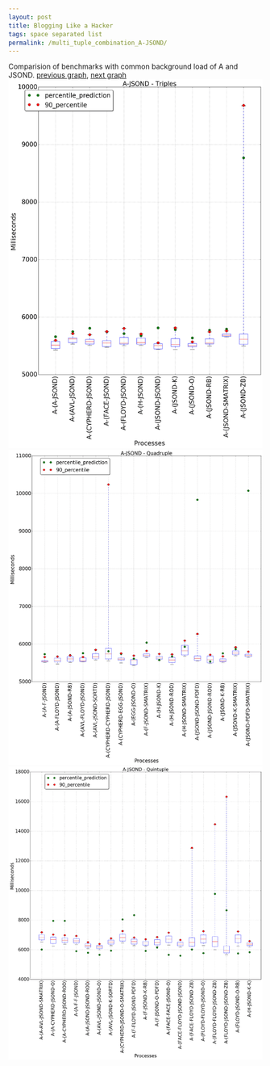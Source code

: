 ```yaml
---
layout: post
title: Blogging Like a Hacker
tags: space separated list
permalink: /multi_tuple_combination_A-JSOND/
---
```


Comparision of benchmarks with common background load of A and JSOND.
[previous graph](./multi_tuple_combination_A-H/), [next graph](./multi_tuple_combination_A-K/)
<img src="./images/triple/A/A-JSOND_box.png" alt="graph figure"><img src="./images/quadruple/A/A-JSOND_box.png" alt="graph figure"><img src="./images/quintuple/A/A-JSOND_box.png" alt="graph figure">